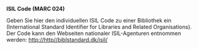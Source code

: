 **ISIL Code (MARC 024)**

Geben Sie hier den individuellen ISIL Code zu einer Bibliothek ein (International Standard Identifier for Libraries and Related Organisations). Der Code kann den Webseiten nationaler ISIL-Agenturen entnommen werden: [http://http//biblstandard.dk/isil/](http://http//biblstandard.dk/isil/) 
